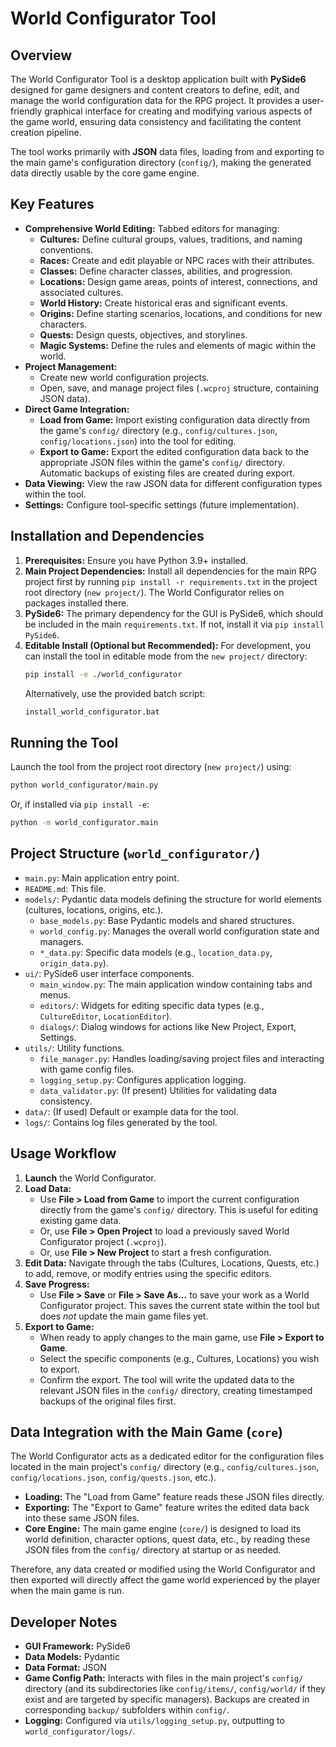 # World Configurator Tool

## Overview

The World Configurator Tool is a desktop application built with **PySide6** designed for game designers and content creators to define, edit, and manage the world configuration data for the RPG project. It provides a user-friendly graphical interface for creating and modifying various aspects of the game world, ensuring data consistency and facilitating the content creation pipeline.

The tool works primarily with **JSON** data files, loading from and exporting to the main game's configuration directory (`config/`), making the generated data directly usable by the core game engine.

## Key Features

*   **Comprehensive World Editing:** Tabbed editors for managing:
    *   **Cultures:** Define cultural groups, values, traditions, and naming conventions.
    *   **Races:** Create and edit playable or NPC races with their attributes.
    *   **Classes:** Define character classes, abilities, and progression.
    *   **Locations:** Design game areas, points of interest, connections, and associated cultures.
    *   **World History:** Create historical eras and significant events.
    *   **Origins:** Define starting scenarios, locations, and conditions for new characters.
    *   **Quests:** Design quests, objectives, and storylines.
    *   **Magic Systems:** Define the rules and elements of magic within the world.
*   **Project Management:**
    *   Create new world configuration projects.
    *   Open, save, and manage project files (`.wcproj` structure, containing JSON data).
*   **Direct Game Integration:**
    *   **Load from Game:** Import existing configuration data directly from the game's `config/` directory (e.g., `config/cultures.json`, `config/locations.json`) into the tool for editing.
    *   **Export to Game:** Export the edited configuration data back to the appropriate JSON files within the game's `config/` directory. Automatic backups of existing files are created during export.
*   **Data Viewing:** View the raw JSON data for different configuration types within the tool.
*   **Settings:** Configure tool-specific settings (future implementation).

## Installation and Dependencies

1.  **Prerequisites:** Ensure you have Python 3.9+ installed.
2.  **Main Project Dependencies:** Install all dependencies for the main RPG project first by running `pip install -r requirements.txt` in the project root directory (`new project/`). The World Configurator relies on packages installed there.
3.  **PySide6:** The primary dependency for the GUI is PySide6, which should be included in the main `requirements.txt`. If not, install it via `pip install PySide6`.
4.  **Editable Install (Optional but Recommended):** For development, you can install the tool in editable mode from the `new project/` directory:
    ```bash
    pip install -e ./world_configurator
    ```
    Alternatively, use the provided batch script:
    ```bash
    install_world_configurator.bat
    ```

## Running the Tool

Launch the tool from the project root directory (`new project/`) using:

```bash
python world_configurator/main.py
```

Or, if installed via `pip install -e`:

```bash
python -m world_configurator.main
```

## Project Structure (`world_configurator/`)

*   `main.py`: Main application entry point.
*   `README.md`: This file.
*   `models/`: Pydantic data models defining the structure for world elements (cultures, locations, origins, etc.).
    *   `base_models.py`: Base Pydantic models and shared structures.
    *   `world_config.py`: Manages the overall world configuration state and managers.
    *   `*_data.py`: Specific data models (e.g., `location_data.py`, `origin_data.py`).
*   `ui/`: PySide6 user interface components.
    *   `main_window.py`: The main application window containing tabs and menus.
    *   `editors/`: Widgets for editing specific data types (e.g., `CultureEditor`, `LocationEditor`).
    *   `dialogs/`: Dialog windows for actions like New Project, Export, Settings.
*   `utils/`: Utility functions.
    *   `file_manager.py`: Handles loading/saving project files and interacting with game config files.
    *   `logging_setup.py`: Configures application logging.
    *   `data_validator.py`: (If present) Utilities for validating data consistency.
*   `data/`: (If used) Default or example data for the tool.
*   `logs/`: Contains log files generated by the tool.

## Usage Workflow

1.  **Launch** the World Configurator.
2.  **Load Data:**
    *   Use **File > Load from Game** to import the current configuration directly from the game's `config/` directory. This is useful for editing existing game data.
    *   Or, use **File > Open Project** to load a previously saved World Configurator project (`.wcproj`).
    *   Or, use **File > New Project** to start a fresh configuration.
3.  **Edit Data:** Navigate through the tabs (Cultures, Locations, Quests, etc.) to add, remove, or modify entries using the specific editors.
4.  **Save Progress:**
    *   Use **File > Save** or **File > Save As...** to save your work as a World Configurator project. This saves the current state within the tool but does *not* update the main game files yet.
5.  **Export to Game:**
    *   When ready to apply changes to the main game, use **File > Export to Game**.
    *   Select the specific components (e.g., Cultures, Locations) you wish to export.
    *   Confirm the export. The tool will write the updated data to the relevant JSON files in the `config/` directory, creating timestamped backups of the original files first.

## Data Integration with the Main Game (`core`)

The World Configurator acts as a dedicated editor for the configuration files located in the main project's `config/` directory (e.g., `config/cultures.json`, `config/locations.json`, `config/quests.json`, etc.).

*   **Loading:** The "Load from Game" feature reads these JSON files directly.
*   **Exporting:** The "Export to Game" feature writes the edited data back into these same JSON files.
*   **Core Engine:** The main game engine (`core/`) is designed to load its world definition, character options, quest data, etc., by reading these JSON files from the `config/` directory at startup or as needed.

Therefore, any data created or modified using the World Configurator and then exported will directly affect the game world experienced by the player when the main game is run.

## Developer Notes

*   **GUI Framework:** PySide6
*   **Data Models:** Pydantic
*   **Data Format:** JSON
*   **Game Config Path:** Interacts with files in the main project's `config/` directory (and its subdirectories like `config/items/`, `config/world/` if they exist and are targeted by specific managers). Backups are created in corresponding `backup/` subfolders within `config/`.
*   **Logging:** Configured via `utils/logging_setup.py`, outputting to `world_configurator/logs/`.
